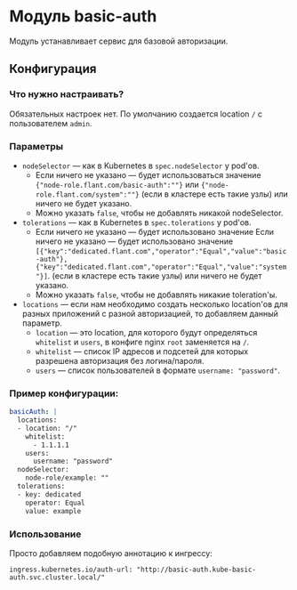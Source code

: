 Модуль basic-auth
=======

Модуль устанавливает сервис для базовой авторизации.

Конфигурация
------------

### Что нужно настраивать?
Обязательных настроек нет.
По умолчанию создается location `/` с пользователем `admin`.

### Параметры

* `nodeSelector` — как в Kubernetes в `spec.nodeSelector` у pod'ов.
    * Если ничего не указано — будет использоваться значение `{"node-role.flant.com/basic-auth":""}` или `{"node-role.flant.com/system":""}` (если в кластере есть такие узлы) или ничего не будет указано.
    * Можно указать `false`, чтобы не добавлять никакой nodeSelector.
* `tolerations` — как в Kubernetes в `spec.tolerations` у pod'ов.
    * Если ничего не указано — будет использовано значение Если ничего не указано — будет использовано значение `[{"key":"dedicated.flant.com","operator":"Equal","value":"basic-auth"},{"key":"dedicated.flant.com","operator":"Equal","value":"system"}]`. (если в кластере есть такие узлы) или ничего не будет указано.
    * Можно указать `false`, чтобы не добавлять никакие toleration'ы.
* `locations` — если нам необходимо создать несколько location'ов для разных приложений с разной авторизацией, то добавляем данный параметр.
    * `location` — это location, для которого будут определяться `whitelist` и `users`, в конфиге nginx `root` заменяется на `/`.
    * `whitelist` — список IP адресов и подсетей для которых разрешена авторизация без логина/пароля.
    * `users` — список пользователей в формате `username: "password"`.

### Пример конфигурации:

```yaml
basicAuth: |
  locations:
  - location: "/"
    whitelist:
      - 1.1.1.1
    users:
      username: "password"
  nodeSelector:
    node-role/example: ""
  tolerations:
  - key: dedicated
    operator: Equal
    value: example
```

### Использование
Просто добавляем подобную аннотацию к ингрессу:

`ingress.kubernetes.io/auth-url: "http://basic-auth.kube-basic-auth.svc.cluster.local/"`
